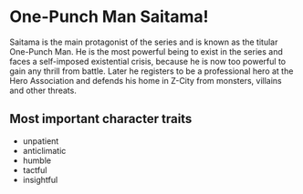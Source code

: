 # One-Punch Man Saitama!
Saitama is the main protagonist of the series and is known as the titular One-Punch Man. He is the most powerful being to exist in the series and faces a self-imposed existential crisis, because he is now too powerful to gain any thrill from battle. Later he registers to be a professional hero at the Hero Association and defends his home in Z-City from monsters, villains and other threats.
## Most important character traits
* unpatient
* anticlimatic
* humble
* tactful
* insightful